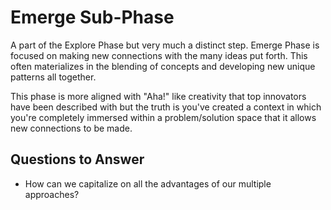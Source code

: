 # Emerge Sub-Phase

A part of the Explore Phase but very much a distinct step. Emerge Phase is focused on making new connections with the many ideas put forth. This often materializes in the blending of concepts and developing new unique patterns all together. 

This phase is more aligned with "Aha!" like creativity that top innovators have been described with but the truth is you've created a context in which you're completely immersed within a problem/solution space that it allows new connections to be made.

## Questions to Answer
- How can we capitalize on all the advantages of our multiple approaches?